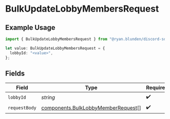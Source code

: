 # BulkUpdateLobbyMembersRequest

## Example Usage

```typescript
import { BulkUpdateLobbyMembersRequest } from "@ryan.blunden/discord-sdk/models/operations";

let value: BulkUpdateLobbyMembersRequest = {
  lobbyId: "<value>",
};
```

## Fields

| Field                                                                                    | Type                                                                                     | Required                                                                                 | Description                                                                              |
| ---------------------------------------------------------------------------------------- | ---------------------------------------------------------------------------------------- | ---------------------------------------------------------------------------------------- | ---------------------------------------------------------------------------------------- |
| `lobbyId`                                                                                | *string*                                                                                 | :heavy_check_mark:                                                                       | N/A                                                                                      |
| `requestBody`                                                                            | [components.BulkLobbyMemberRequest](../../models/components/bulklobbymemberrequest.md)[] | :heavy_check_mark:                                                                       | N/A                                                                                      |